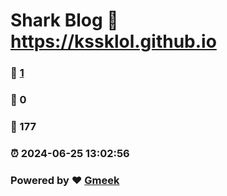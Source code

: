# Shark Blog :link: https://kssklol.github.io 
### :page_facing_up: [1](https://kssklol.github.io/tag.html) 
### :speech_balloon: 0 
### :hibiscus: 177 
### :alarm_clock: 2024-06-25 13:02:56 
### Powered by :heart: [Gmeek](https://github.com/Meekdai/Gmeek)
